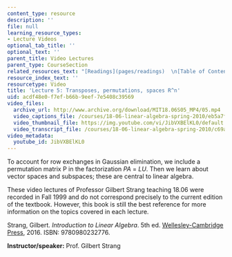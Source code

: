 ```yaml
---
content_type: resource
description: ''
file: null
learning_resource_types:
- Lecture Videos
optional_tab_title: ''
optional_text: ''
parent_title: Video Lectures
parent_type: CourseSection
related_resources_text: "[Readings](pages/readings)  \n[Table of Contents](pages/readings#Table_of_Contents)"
resource_index_text: ''
resourcetype: Video
title: 'Lecture 5: Transposes, permutations, spaces R^n'
uid: acdf48e0-f7ef-b66b-9eef-7e5408c39569
video_files:
  archive_url: http://www.archive.org/download/MIT18.06S05_MP4/05.mp4
  video_captions_file: /courses/18-06-linear-algebra-spring-2010/eb5a7fe66ff6537aac15662f73d424b7_JibVXBElKL0.vtt
  video_thumbnail_file: https://img.youtube.com/vi/JibVXBElKL0/default.jpg
  video_transcript_file: /courses/18-06-linear-algebra-spring-2010/c69adb4aa79fccdc5d4225163689471e_JibVXBElKL0.pdf
video_metadata:
  youtube_id: JibVXBElKL0
---
```


To account for row exchanges in Gaussian elimination, we include a permutation matrix P in the factorization _PA_ = _LU_. Then we learn about vector spaces and subspaces; these are central to linear algebra.

These video lectures of Professor Gilbert Strang teaching 18.06 were recorded in Fall 1999 and do not correspond precisely to the current edition of the textbook. However, this book is still the best reference for more information on the topics covered in each lecture.

Strang, Gilbert. _Introduction to Linear Algebra_. 5th ed. [Wellesley-Cambridge Press](http://www.wellesleycambridge.com/), 2016. ISBN: 9780980232776.

**Instructor/speaker:** Prof. Gilbert Strang